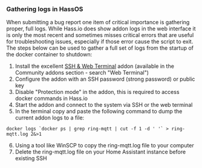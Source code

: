 ### Gathering logs in HassOS

When submitting a bug report one item of critical importance is gathering proper, full logs.  While Hass.io does show addon logs in the web interface it is only the most recent and sometimes misses critical errors that are useful for troubleshooting issues, especially if those error cause the script to exit.  The steps below can be used to gather a full set of logs from the startup of the docker container to shutdown:

1) Install the excellent [SSH & Web Terminal](https://github.com/hassio-addons/addon-ssh) addon (available in the Community addons section - search "Web Terminal") 
2) Configure the addon with an SSH password (strong password) or public key
3) Disable "Protection mode" in the addon, this is required to access docker commands in Hass.io
4) Start the addon and connect to the system via SSH or the web terminal
5) In the terminal copy and paste the following command to dump the current addon logs to a file:
```
docker logs `docker ps | grep ring-mqtt | cut -f 1 -d ' '` > ring-mqtt.log 2&>1
```
6) Using a tool like WinSCP to copy the ring-mqtt.log file to your computer 
7) Delete the ring-mqtt.log file on your Home Assistant instance before existing SSH
